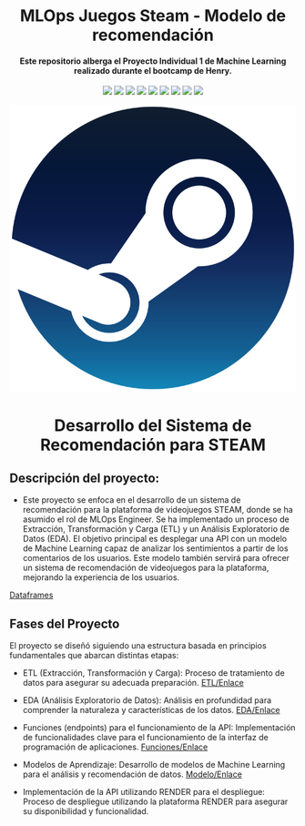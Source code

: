 <h1 align="center"> MLOps Juegos Steam - Modelo de recomendación </h1>

<h4 align="center"> Este repositorio alberga el Proyecto Individual 1 de Machine Learning realizado durante el bootcamp de Henry. </h4>


 <p align="center">
  <img src="https://img.shields.io/badge/Python-green">
  <img src="https://img.shields.io/badge/Numpy-aqua">
  <img src="https://img.shields.io/badge/Pandas-blue">
  <img src="https://img.shields.io/badge/Matplotlib-grey">
  <img src="https://img.shields.io/badge/Seaborn-aquamarine">
  <img src="https://img.shields.io/badge/FastApi-darkseagreen">
  <img src="https://img.shields.io/badge/Scikitlearn-orange">
  <img src="https://img.shields.io/badge/Render-cyan">
  <img src="https://img.shields.io/badge/TextBlob-black">
</p>


<p align="center">
  <img src="./imagen/steam.png" alt="STEAM" width="600">
</p>


<h1 align="center"> Desarrollo del Sistema de Recomendación para STEAM </h1>

## Descripción del proyecto:

- Este proyecto se enfoca en el desarrollo de un sistema de recomendación para la plataforma de videojuegos STEAM, donde se ha asumido el rol de MLOps Engineer. Se ha implementado un proceso de Extracción, Transformación y Carga (ETL) y un Análisis Exploratorio de Datos (EDA). El objetivo principal es desplegar una API con un modelo de Machine Learning capaz de analizar los sentimientos a partir de los comentarios de los usuarios. Este modelo también servirá para ofrecer un sistema de recomendación de videojuegos para la plataforma, mejorando la experiencia de los usuarios.

[Dataframes](https://github.com/Chinaskidev/STEAM_Recomendacion/blob/master/imagen/archivos_proyecto.png)

## Fases del Proyecto

El proyecto se diseñó siguiendo una estructura basada en principios fundamentales que abarcan distintas etapas:

- ETL (Extracción, Transformación y Carga): Proceso de tratamiento de datos para asegurar su adecuada preparación. [ETL/Enlace](https://github.com/Chinaskidev/STEAM_Recomendacion/blob/master/PI_etl.ipynb)

- EDA (Análisis Exploratorio de Datos): Análisis en profundidad para comprender la naturaleza y características de los datos. [EDA/Enlace](https://github.com/Chinaskidev/STEAM_Recomendacion/blob/master/PI_EDA.ipynb)
- Funciones (endpoints) para el funcionamiento de la API: Implementación de funcionalidades clave para el funcionamiento de la interfaz de programación de aplicaciones. [Funciones/Enlace](https://github.com/Chinaskidev/STEAM_Recomendacion/blob/master/funciones.ipynb)
- Modelos de Aprendizaje: Desarrollo de modelos de Machine Learning para el análisis y recomendación de datos. [Modelo/Enlace](https://github.com/Chinaskidev/STEAM_Recomendacion/blob/master/main.py)
- Implementación de la API utilizando RENDER para el despliegue: Proceso de despliegue utilizando la plataforma RENDER para asegurar su disponibilidad y funcionalidad.

